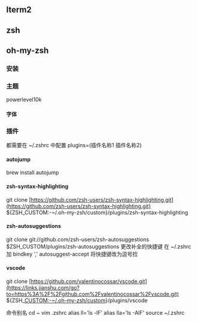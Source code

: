## Iterm2
## zsh
## oh-my-zsh
### 安装
### 主题
powerlevel10k
#### 字体
### 插件
都需要在 ~/.zshrc 中配置 plugins=(插件名称1 插件名称2)
#### autojump
brew install autojump
#### zsh-syntax-highlighting
git clone [https://github.com/zsh-users/zsh-syntax-highlighting.git](https://github.com/zsh-users/zsh-syntax-highlighting.git) ${ZSH_CUSTOM:-~/.oh-my-zsh/custom}/plugins/zsh-syntax-highlighting
#### zsh-autosuggestions
git clone git://github.com/zsh-users/zsh-autosuggestions $ZSH_CUSTOM/plugins/zsh-autosuggestions
更改补全的快捷键
在 ~/.zshrc 加 bindkey ',' autosuggest-accept 将快捷键改为逗号捡
#### vscode
git clone [https://github.com/valentinocossar/vscode.git](https://links.jianshu.com/go?to=https%3A%2F%2Fgithub.com%2Fvalentinocossar%2Fvscode.git) ${ZSH_[CUSTOM:-~/.oh-my-zsh/custom](https://links.jianshu.com/go?to=CUSTOM%3A-%7E%2F.oh-my-zsh%2Fcustom)}/plugins/vscode

命令别名
cd ~
vim .zshrc
alias ll='ls -lF'
alias lla='ls -AlF'
source ~/.zshrc

